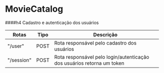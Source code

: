 # MovieCatalog

####h4 Cadastro e autenticação dos usuários

|Rotas   |Tipo|Descrição|
|--------|------|--------|
|"/user" |POST| Rota responsável pelo cadastro dos usuários|
|"/session"|POST| Rota responsável pelo login/autenticação dos usuários retorna um token|
